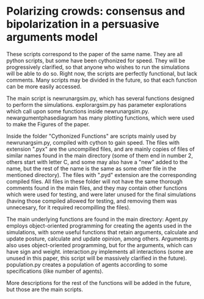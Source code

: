 # Polarizing crowds: consensus and bipolarization in a persuasive arguments model
These scripts correspond to the paper of the same name. They are all python scripts, but some have been cythonized for speed. They will be progressively clarified, so that anyone who wishes to run the simulations will be able to do so. Right now, the scripts are perfectly functional, but lack comments. Many scripts may be divided in the future, so that each function can be more easily accessed. 

The main script is newrunargsim.py, which has several functions designed to perform the simulations. 
explorargsim.py has parameter explorations which call upon some functions inside newrunargsim.py. 
newargumentphasediagram has many plotting functions, which were used to make the Figures of the paper.

Inside the folder "Cythonized Functions" are scripts mainly used by newrunargsim.py, compiled with cython to gain speed. The files with extension ".pyx" are the uncompilled files, and are mainly copies of files of similar names found in the main directory (some of them end in number 2, others start with letter C, and some may also have a "new" added to the name, but the rest of the name is the same as some other file in the mentioned directory). The files with ".pyd" extension are the corresponding compiled files. All files in these folder will not have the same thorough comments found in the main files, and they may contain other functions which were used for testing, and were later unused for the final simulations (having those compiled allowed for testing, and removing them was unnecesary, for it required recompilling the files). 

The main underlying functions are found in the main directory:
Agent.py employs object-oriented programming for creating the agents used in the simulations, with some useful functions that retain arguments, calculate and update posture, calculate and update opinion, among others. 
Arguments.py also uses object-oriented programming, but for the arguments, which can have sign and weight.
interaction.py implements all interactions (some are unused in this paper, this script will be massively clarified in the future).
population.py creates a population of agents according to some specifications (like number of agents).

More descriptions for the rest of the functions will be added in the future, but those are the main scripts.


